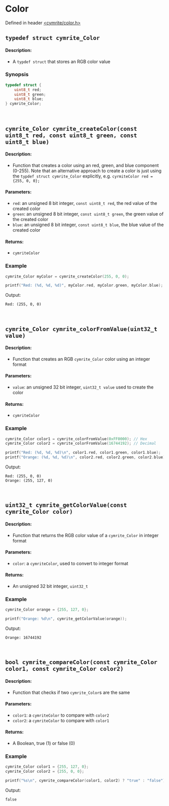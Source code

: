 # Color

Defined in header [<cymrite/color.h>](../include/cymrite/color.h)

## `typedef struct cymrite_Color`

#### Description:
- A `typdef struct` that stores an RGB color value

### Synopsis
```c
typedef struct {
	uint8_t red;
	uint8_t green;
	uint8_t blue;
} cymrite_Color;
```

<br/>


## `cymrite_Color cymrite_createColor(const uint8_t red, const uint8_t green, const uint8_t blue)`

#### Description:
- Function that creates a color using an red, green, and blue component (0-255). Note that an alternative approach to create a color is just using the `typdef struct cymrite_Color` explicitly, e.g. `cyrmiteColor red = {255, 0, 0};`

#### Parameters:
- `red`: an unsigned 8 bit integer, `const uint8_t red`, the red value of the created color
- `green`: an unsigned 8 bit integer, `const uint8_t green`, the green value of the created color
- `blue`: an unsigned 8 bit integer, `const uint8_t blue`, the blue value of the created color

#### Returns:
- `cymriteColor`

### Example
```c
cymrite_Color myColor = cymrite_createColor(255, 0, 0);

printf("Red: (%d, %d, %d)", myColor.red, myColor.green, myColor.blue);
```
Output:
```
Red: (255, 0, 0)
```

<br/>


## `cymrite_Color cymrite_colorFromValue(uint32_t value)`

#### Description:
- Function that creates an RGB `cymrite_Color` color using an integer format

#### Parameters:
- `value`: an unsigned 32 bit integer, `uint32_t value` used to create the color

#### Returns:
- `cymriteColor`

### Example
```c
cymrite_Color color1 = cymrite_colorFromValue(0xFF0000); // Hex
cymrite_Color color2 = cymrite_colorFromValue(16744192); // Decimal

printf("Red: (%d, %d, %d)\n", color1.red, color1.green, color1.blue);
printf("Orange: (%d, %d, %d)\n", color2.red, color2.green, color2.blue);
```
Output:
```
Red: (255, 0, 0)
Orange: (255, 127, 0)
```

<br/>


## `uint32_t cymrite_getColorValue(const cymrite_Color color)`

#### Description:
- Function that returns the RGB color value of a `cymrite_Color` in integer format

#### Parameters:
- `color`: a `cymriteColor`, used to convert to integer format

#### Returns:
- An unsigned 32 bit integer, `uint32_t`

### Example
```c
cymrite_Color orange = {255, 127, 0};

printf("Orange: %d\n", cymrite_getColorValue(orange));
```
Output:
```
Orange: 16744192
```

<br/>


## `bool cymrite_compareColor(const cymrite_Color color1, const cymrite_Color color2)`

#### Description:
- Function that checks if two `cymrite_Color`s are the same

#### Parameters:
- `color1`: a `cymriteColor` to compare with `color2`
- `color2`: a `cymriteColor` to compare with `color1`

#### Returns:
- A Boolean, true (1) or false (0)

### Example
```c
cymrite_Color color1 = {255, 127, 0};
cymrite_Color color2 = {255, 0, 0};

printf("%s\n", cymrite_compareColor(color1, color2) ? "true" : "false");
```
Output:
```
false
```